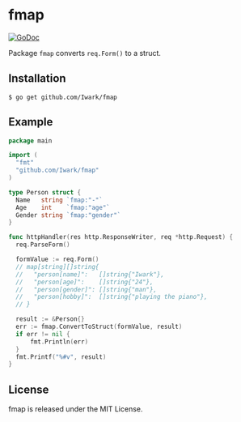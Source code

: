 fmap
===
[![GoDoc](https://godoc.org/github.com/Iwark/fmap?status.svg)](https://godoc.org/github.com/Iwark/fmap)

Package ``fmap`` converts ``req.Form()`` to a struct.

## Installation

```
$ go get github.com/Iwark/fmap
```

## Example

```go
package main

import (
  "fmt"
  "github.com/Iwark/fmap"
)

type Person struct {
  Name   string `fmap:"-"`
  Age    int    `fmap:"age"`
  Gender string `fmap:"gender"`
}

func httpHandler(res http.ResponseWriter, req *http.Request) {
  req.ParseForm()

  formValue := req.Form()
  // map[string][]string{
  //   "person[name]":   []string{"Iwark"},
  //   "person[age]":    []string{"24"},
  //   "person[gender]": []string{"man"},
  //   "person[hobby]":  []string{"playing the piano"},
  // }

  result := &Person{}
  err := fmap.ConvertToStruct(formValue, result)
  if err != nil {
      fmt.Println(err)
  }
  fmt.Printf("%#v", result)
}
```

## License

fmap is released under the MIT License.